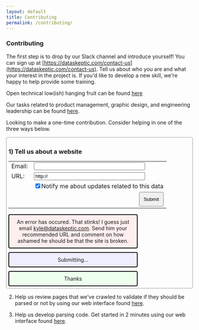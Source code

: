 ```yaml
---
layout: default
title: Contributing 
permalink: /contributing/
---
```


### Contributing

The first step is to drop by our Slack channel and introduce yourself! You can sign up at [https://dataskeptic.com/contact-us](https://dataskeptic.com/contact-us).  Tell us about who you are and what your interest in the project is.  If you'd like to develop a new skill, we're happy to help provide some training.

Open technical low(ish) hanging fruit can be found [here](https://waffle.io/data-skeptic/home-data-gallery)

Our tasks related to product management, graphic design, and engineering leadership can be found [here](https://trello.com/b/KsxRcumo/openhouse-roadmap-choices).

<script type="text/javascript" src="http://code.jquery.com/jquery-1.7.2.min.js"></script>
<script>
  function submit() {
    var api = "https://5xwvsgjnqi.execute-api.us-east-1.amazonaws.com/prod/OH-submit-url"
    var email = $("#email").val()
    var url = $("#url").val()
    var c = $("#cb_notify").attr('checked')
    var checked = true
    if (c == undefined) {
      checked = false
    }
    var res = {"email": email, "url": url, "checked": checked}
    $("#error").hide() 
    $("#thanks").hide()
    $("#waiting").show()
    $.ajax({
      url: api,
      type: 'POST',
      contentType: 'text/json',
      dataType: 'json',
      data: JSON.stringify(res),
      success: function (resp) {
        $("#waiting").hide()
        $("#thanks").show()
      },
      error: function (xhr, ajaxOptions, thrownError) {
        $("#error").show()
        $("#waiting").hide()
      }
    })
  }

$( document ).ready(function() {
  $("#error").hide()
  $("#waiting").hide()
  $("#thanks").hide()
})
</script>


<style>
.box {
  width:300px;
}
#btnSubmit {
  padding: 10px;
}
#urlbox {
  margin-top: 5px;
  margin-bottom: 10px;
  padding: 5px;
  border-style: solid;
  border-width: 1px;
  border-color: #999;
  border-radius: 4px;
}
.alertbox {
  width: 325px;
  margin-top: 10px;
  padding: 10px;
  border-style: solid;
  border-width: 2px;
  border-color: #000;
  border-radius: 4px;
  text-align: center;
}
#waiting {
  background-color: #eef;
}
#thanks {
  background-color: #efe;
}
#error {
  background-color: #fee;  
}
</style>

Looking to make a one-time contribution.  Consider helping in one of the three ways below.

<div id="urlbox">
 <h3>1) Tell us about a website</h3>

  <table>
    <tr>
      <td>Email:</td>
      <td><input id="email" class="box" type="text" value=""></td>
    </tr>
    <tr>
      <td>URL:</td>
      <td><input id="url" class="box" type="text" value="http://"></td>
    </tr>
    <tr>
      <td></td>
      <td><input type="checkbox" id="cb_notify" checked />Notify me about updates related to this data</td>
    </tr>
    <tr>
      <td></td>
      <td align="right">
      	<button id="btnSubmit" onclick="submit()">Submit</button>
      </td>
    </tr>
  </table>

  <div class="alertbox" id="error">An error has occured.  That stinks!  I guess just email <a href="mailto:kyle@dataskeptic.com">kyle@dataskeptic.com</a>.  Send him your recommended URL and comment on how ashamed he should be that the site is broken.</div>
  <div class="alertbox" id="waiting">Submitting...</div>
  <div class="alertbox" id="thanks">Thanks</div>

</div>

2) Help us review pages that we've crawled to validate if they should be parsed or not by using our web interface found [here](http://openhouseproject.co/review-crawls.html).

3) Help us develop parsing code.  Get started in 2 minutes using our web interface found [here](http://openhouseproject.co/create-parse.html).

